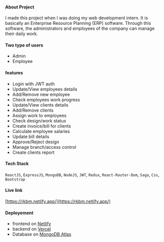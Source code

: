#### About Project

I made this project when I was doing my web development intern. It is basically an Enterprise Resource Planning (ERP) software. Through this software, the administrators and employees of the company can manage their daily work.

#### Two type of users
- Admin
- Employee

#### features
- Login with JWT auth
- Update/View employees details
- Add/Remove new employee
- Check employees work progress
- Update/View clients details
- Add/Remove clients
- Assign work to employees
- Check design/work status
- Create invoice/bill for clients
- Calculate employee salaries
- Update bill details
- Approve/Reject design
- Manage branch/access control
- Create clients report

#### Tech Stack
`ReactJS`, `ExpressJS`, `MongoDB`, `NodeJS`, `JWT`, `Redux`, `React-Router-Dom`, `Saga`, `Css`, `Bootstrap`

#### Live link
[https://rkbm.netlify.app/](https://rkbm.netlify.app/)

#### Deployement
- frontend on [Netlify](https://www.netlify.com/)
- backend on [Vercel](https://vercel.com/)
- Database on [MongoDB Atlas](https://www.mongodb.com/home)
